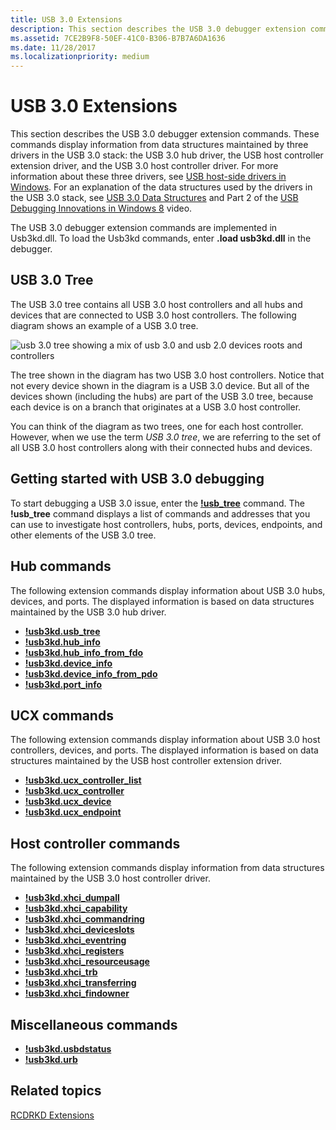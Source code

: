```yaml
---
title: USB 3.0 Extensions
description: This section describes the USB 3.0 debugger extension commands.
ms.assetid: 7CE2B9F8-50EF-41C0-B306-B7B7A6DA1636
ms.date: 11/28/2017
ms.localizationpriority: medium
---
```


# USB 3.0 Extensions

This section describes the USB 3.0 debugger extension commands. These commands display information from data structures maintained by three drivers in the USB 3.0 stack: the USB 3.0 hub driver, the USB host controller extension driver, and the USB 3.0 host controller driver. For more information about these three drivers, see [USB host-side drivers in Windows](../usbcon/usb-3-0-driver-stack-architecture.md). For an explanation of the data structures used by the drivers in the USB 3.0 stack, see [USB 3.0 Data Structures](usb-3-0-data-structures.md) and Part 2 of the [USB Debugging Innovations in Windows 8](https://channel9.msdn.com/Events/BUILD/BUILD2011/HW-258P) video.

The USB 3.0 debugger extension commands are implemented in Usb3kd.dll. To load the Usb3kd commands, enter **.load usb3kd.dll** in the debugger.

## <span id="usb-3-tree"></span> USB 3.0 Tree

The USB 3.0 tree contains all USB 3.0 host controllers and all hubs and devices that are connected to USB 3.0 host controllers. The following diagram shows an example of a USB 3.0 tree.

![usb 3.0 tree showing a mix of usb 3.0 and usb 2.0 devices roots and controllers](images/usb3tree01.png)

The tree shown in the diagram has two USB 3.0 host controllers. Notice that not every device shown in the diagram is a USB 3.0 device. But all of the devices shown (including the hubs) are part of the USB 3.0 tree, because each device is on a branch that originates at a USB 3.0 host controller.

You can think of the diagram as two trees, one for each host controller. However, when we use the term *USB 3.0 tree*, we are referring to the set of all USB 3.0 host controllers along with their connected hubs and devices.

## Getting started with USB 3.0 debugging

To start debugging a USB 3.0 issue, enter the [**!usb\_tree**](-usb3kd-usb-tree.md) command. The **!usb\_tree** command displays a list of commands and addresses that you can use to investigate host controllers, hubs, ports, devices, endpoints, and other elements of the USB 3.0 tree.

## Hub commands

The following extension commands display information about USB 3.0 hubs, devices, and ports. The displayed information is based on data structures maintained by the USB 3.0 hub driver.

-   [**!usb3kd.usb\_tree**](-usb3kd-usb-tree.md)
-   [**!usb3kd.hub\_info**](-usb3kd-hub-info.md)
-   [**!usb3kd.hub\_info\_from\_fdo**](-usb3kd-hub-info-from-fdo.md)
-   [**!usb3kd.device\_info**](-usb3kd-device-info.md)
-   [**!usb3kd.device\_info\_from\_pdo**](-usb3kd-device-info-from-pdo.md)
-   [**!usb3kd.port\_info**](-usb3kd-port-info.md)

## UCX commands


The following extension commands display information about USB 3.0 host controllers, devices, and ports. The displayed information is based on data structures maintained by the USB host controller extension driver.

-   [**!usb3kd.ucx\_controller\_list**](-usb3kd-ucx-controller-list.md)
-   [**!usb3kd.ucx\_controller**](-usb3kd-ucx-controller.md)
-   [**!usb3kd.ucx\_device**](-usb3kd-ucx-device.md)
-   [**!usb3kd.ucx\_endpoint**](-usb3kd-ucx-endpoint.md)

## Host controller commands


The following extension commands display information from data structures maintained by the USB 3.0 host controller driver.

-   [**!usb3kd.xhci\_dumpall**](-usb3kd-xhci-dumpall.md)
-   [**!usb3kd.xhci\_capability**](-usb3kd-xhci-capability.md)
-   [**!usb3kd.xhci\_commandring**](-usb3kd-xhci-commandring.md)
-   [**!usb3kd.xhci\_deviceslots**](-usb3kd-xhci-deviceslots.md)
-   [**!usb3kd.xhci\_eventring**](-usb3kd-xhci-eventring.md)
-   [**!usb3kd.xhci\_registers**](-usb3kd-xhci-registers.md)
-   [**!usb3kd.xhci\_resourceusage**](-usb3kd-xhci-resourceusage.md)
-   [**!usb3kd.xhci\_trb**](-usb3kd-xhci-trb.md)
-   [**!usb3kd.xhci\_transferring**](-usb3kd-xhci-transferring.md)
-   [**!usb3kd.xhci\_findowner**](-usb3kd-xhci-findowner.md)

## Miscellaneous commands

-   [**!usb3kd.usbdstatus**](-usb3kd-usbdstatus.md)
-   [**!usb3kd.urb**](-usb3kd-urb.md)

## <span id="related_topics"></span>Related topics

[RCDRKD Extensions](rcdrkd-extensions.md)